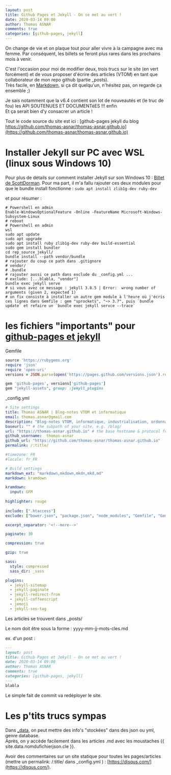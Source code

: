 ```yaml
---
layout: post
title: Github Pages et Jekyll - On se met au vert !
date: 2020-03-14 09:00
author: Thomas ASNAR
comments: true
categories: [github-pages, jekyll]
---
```

On change de vie et on plaque tout pour aller vivre à la campagne avec ma femme. Par conséquent, les billets se feront plus rares dans les prochains mois à venir.

C'est l'occasion pour moi de modifier deux, trois trucs sur le site (en vert forcément) et de vous proposer d'écrire des articles (VTOM) en tant que collaborateur de mon repo github (partie _posts).  
Très facile, en [Markdown](https://github.com/adam-p/markdown-here/wiki/Markdown-Cheatsheet), si ça dit quelqu'un, n'hésitez pas, on regarde ça ensemble ;)

Je sais notamment que la v6.4 contient son lot de nouveautés et (le truc de fou) les API SOUTENUES ET DOCUMENTéES !!! enfin  
Et ça serait bien d'y consacrer un article !

Tout le code source du site est ici : [github-pages jekyll du blog https://github.com/thomas-asnar/thomas-asnar.github.io](https://github.com/thomas-asnar/thomas-asnar.github.io)

<!--more-->

# Installer Jekyll sur PC avec WSL (linux sous Windows 10)
Pour plus de détails sur comment installer Jekyll sur son Windows 10 : [Billet de ScottDorman](https://scottdorman.blog/2019/02/27/running-jekyll-on-wsl/). Pour ma part, il m'a fallu rajouter ces deux modules pour que le bundle install fonctionne :  `sudo apt install zlib1g-dev ruby-dev`

et pour résumer : 
```
# Powershell en admin
Enable-WindowsOptionalFeature -Online -FeatureName Microsoft-Windows-Subsystem-Linux
# reboot
# Powershell en admin
wsl
sudo apt update
sudo apt upgrade
sudo apt install ruby zlib1g-dev ruby-dev build-essential
sudo gem install bundler
cd rep_source_jekyll/
bundle install --path vendor/bundle
# rajouter du coup ce path dans .gitignore
# vendor/
# .bundle
# rajouter aussi ce path dans exclude du _config.yml ...
# exclude: [...blabla, "vendor"]
bundle exec jekyll serve
# si vous avez ce message : jekyll 3.8.5 | Error:  wrong number of arguments (given 2, expected 1)
# un fix consiste à installer un autre gem module à l'heure où j'écris ces lignes dans Gemfile : gem "sprockets", "~> 3.7", puis `bundle update` et refaire un `bundle exec jekyll servce --trace`
```

# les fichiers "importants" pour [github-pages et jekyll](https://jekyllrb.com/docs/github-pages/)
Gemfile 
```ruby
source 'https://rubygems.org'
require 'json'
require 'open-uri'
versions = JSON.parse(open('https://pages.github.com/versions.json').read)

gem 'github-pages', versions['github-pages']
gem "jekyll-assets", group: :jekyll_plugins
```

_config.yml
```yml
# Site settings
title: Thomas ASNAR | Blog-notes VTOM et informatique
email: thomas.asnar@gmail.com
description: "Blog-notes VTOM, informatique, industrialisation, ordonnancement, DevOps"
baseurl: "" # the subpath of your site, e.g. /blog/
url: "https://thomas-asnar.github.io" # the base hostname & protocol for your site
github_username:  thomas-asnar
github_url: "https://github.com/thomas-asnar/thomas-asnar.github.io"
permalink: /:title/

#timezone: FR
#locale: fr_FR

# Build settings
markdown_ext: "markdown,mkdown,mkdn,mkd,md"
markdown: kramdown

kramdown:
  input: GFM
  
highlighter: rouge
  
include: [".htaccess"]
exclude: ["bower.json", "package.json", "node_modules", "Gemfile", "Gemfile.lock","_build", "vendor", ".bundle"]

excerpt_separator: '<!--more-->'

paginate: 30

compression: true

gzip: true

sass:
  style: compressed
  sass_dir: _sass

plugins:
  - jekyll-sitemap
  - jekyll-paginate
  - jekyll-redirect-from
  - jekyll-coffeescript
  - jemoji
  - jekyll-seo-tag
```

Les articles se trouvent dans _posts/

Le nom doit être sous la forme : yyyy-mm-jj-mots-cles.md

ex. d'un post : 
```markdown
---
layout: post
title: Github Pages et Jekyll - On se met au vert !
date: 2020-03-14 09:00
author: Thomas ASNAR
comments: true
categories: [github-pages, jekyll]
---
blabla
```

Le simple fait de commit va redéployer le site.

# Les p'tits trucs sympas
Dans [_data](https://jekyllrb.com/docs/datafiles/), on peut mettre des info's "stockées" dans des json ou yml, genre database.  
Après, on y accède facilement dans les articles .md avec les moustaches {{ site.data.nomdufichierjson.cle }}.

Avoir des commentaires sur un site statique pour toutes les pages/articles (mettre un permalink: /:title/ dans _config.yml ) : [https://disqus.com/](https://disqus.com/).
